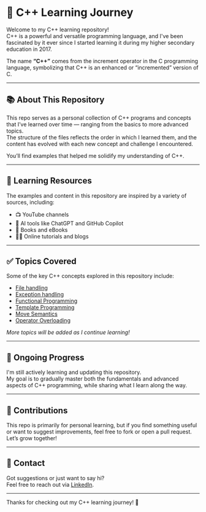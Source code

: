 # 🚀 C++ Learning Journey

Welcome to my C++ learning repository!  
C++ is a powerful and versatile programming language, and I've been fascinated by it ever since I started learning it during my higher secondary education in 2017.

The name **“C++”** comes from the increment operator in the C programming language, symbolizing that C++ is an enhanced or “incremented” version of C.

---

## 📚 About This Repository

This repo serves as a personal collection of C++ programs and concepts that I’ve learned over time — ranging from the basics to more advanced topics.  
The structure of the files reflects the order in which I learned them, and the content has evolved with each new concept and challenge I encountered.

You’ll find examples that helped me solidify my understanding of C++.

---

## 🧠 Learning Resources

The examples and content in this repository are inspired by a variety of sources, including:

- 📺 YouTube channels
- 🤖 AI tools like ChatGPT and GitHub Copilot
- 📘 Books and eBooks
- 🧑‍🏫 Online tutorials and blogs

---

## ✅ Topics Covered

Some of the key C++ concepts explored in this repository include:

- [File handling]()
- [Exception handling](https://github.com/Robin005cr/Professional_CPP/tree/main/Exception_Handling)  
- [Functional Programming]()
- [Template Programming]()
- [Move Semantics]()
- [Operator Overloading](https://github.com/Robin005cr/Professional_CPP/tree/main/operator_overloading)


*More topics will be added as I continue learning!*

---

## 🔄 Ongoing Progress

I'm still actively learning and updating this repository.  
My goal is to gradually master both the fundamentals and advanced aspects of C++ programming, while sharing what I learn along the way.

---

## 🤝 Contributions

This repo is primarily for personal learning, but if you find something useful or want to suggest improvements, feel free to fork or open a pull request.  
Let’s grow together!

---

## 📩 Contact

Got suggestions or just want to say hi?  
Feel free to reach out via [LinkedIn](https://www.linkedin.com/in/robin-cr/).

---

Thanks for checking out my C++ learning journey! 🌟

